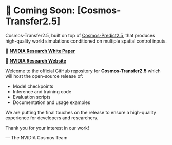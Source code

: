 # 🚀 Coming Soon: [Cosmos-Transfer2.5] 

Cosmos-Transfer2.5, built on top of [Cosmos-Predict2.5](https://github.com/nvidia-cosmos/cosmos-predict2.5), that produces high-quality world simulations conditioned on multiple spatial control inputs.

📄 [**NVIDIA Research White Paper**](https://research.nvidia.com/publication/2025-09_world-simulation-video-foundation-models-physical-ai)

🔬 [**NVIDIA Research Website**](https://research-staging.nvidia.com/labs/dir/cosmos-transfer2.5)

Welcome to the official GitHub repository for **Cosmos-Transfer2.5** which will host the open-source release of:

- Model checkpoints
- Inference and training code
- Evaluation scripts
- Documentation and usage examples

We are putting the final touches on the release to ensure a high-quality experience for developers and researchers.

Thank you for your interest in our work!

— The NVIDIA Cosmos Team
